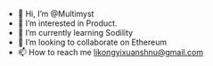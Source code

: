 - 👋 Hi, I’m @Multimyst
- 👀 I’m interested in Product.
- 🌱 I’m currently learning Sodility
- 💞️ I’m looking to collaborate on Ethereum
- 📫 How to reach me likongyixuanshnu@gmail.com

<!---
Multimyst/Multimyst is a ✨ special ✨ repository because its `README.md` (this file) appears on your GitHub profile.
You can click the Preview link to take a look at your changes.
--->
